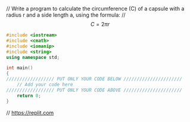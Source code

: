 // Write a program to calculate the circumference (C) of a capsule with a radius r and a side length a, using the formula:
// $$C = 2 \pi r$$
```cpp
#include <iostream>
#include <cmath>
#include <iomanip>
#include <string>
using namespace std;

int main()
{
////////////////// PUT ONLY YOUR CODE BELOW //////////////////////
    // Add your code here
////////////////// PUT ONLY YOUR CODE ABOVE //////////////////////
    return 0;
}    
```

// https://replit.com